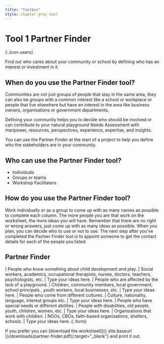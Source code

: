 ```yaml
---
title: "Toolbox"
style: chapter grey tool
---
```


# **Tool 1** Partner Finder
{:.icon-users}

Find out who cares about your community or school by defining who has an interest or investment in it.

## When do you use the Partner Finder tool?

Communities are not just groups of people that stay in the same area, they can also be groups with a common interest like a school or workplace or people that live elsewhere but have an interest in the area like business owners, organisations or government departments.

Defining your community helps you to decide who should be involved or can contribute to your natural playground Needs Assessment with manpower, resources, perspectives, experience, expertise, and insights.

You can use the Partner Finder at the start of a project to help you define who the stakeholders are in your community.

## Who can use the Partner Finder tool?

-   Individuals
-   Groups or teams
-   Workshop Facilitators

## How do you use the Partner Finder tool?

Work individually or as a group to come up with as many names as possible to complete each column. The more people you are that work on the worksheet, the more ideas you will have. Remember that there are no right or wrong answers, just come up with as many ideas as possible. When you plan, you can decide who to use or not to use. The next step after you’ve completed the Partner Finder tool is to appoint someone to get the contact details for each of the people you listed.

## Partner Finder

| People who know something about child development and play. | Social workers, academics, occupational therapists, nurses, doctors, teachers, psychologists, etc. | Type your ideas here.
| People who are affected by the lack of a playground. | Children, community members, local government, school principals , youth workers, local businesses, etc. | Type your ideas here.
| People who come from different cultures. | Culture, nationality, language, interest groups etc. | Type your ideas here.
| People who have special needs or different abilities. | People with disabilities, old people, youth, children, women, etc. | Type your ideas here.
| Organisations that work with children. | NGOs, CBOs, faith-based organisations, shelters, schools. | Type your ideas here.
{:.form}

If you prefer you can [download the worksheet]({{ site.baseurl }}/downloads/partner-finder.pdf){:target="_blank"} and print it out.

